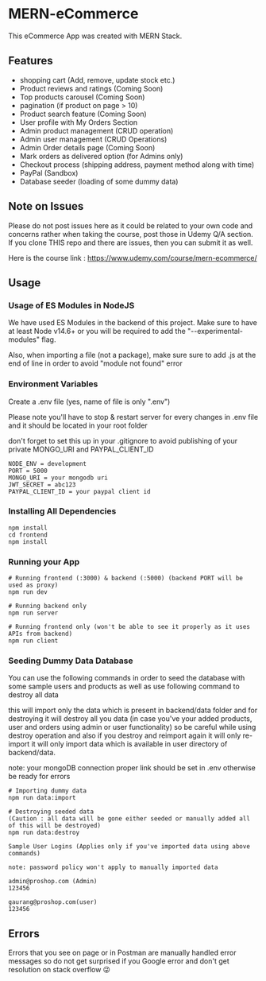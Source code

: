 # MERN-eCommerce

This eCommerce App was created with MERN Stack.

## Features

- shopping cart (Add, remove, update stock etc.)
- Product reviews and ratings (Coming Soon)
- Top products carousel (Coming Soon)
- pagination (if product on page > 10)
- Product search feature (Coming Soon)
- User profile with My Orders Section
- Admin product management (CRUD operation)
- Admin user management (CRUD Operations)
- Admin Order details page (Coming Soon)
- Mark orders as delivered option (for Admins only)
- Checkout process (shipping address, payment method along with time)
- PayPal (Sandbox)
- Database seeder (loading of some dummy data)

## Note on Issues

Please do not post issues here as it could be related to your own code and concerns rather when taking the course, post those in Udemy Q/A section. If you clone THIS repo and there are issues, then you can submit it as well.

Here is the course link : https://www.udemy.com/course/mern-ecommerce/

## Usage

### Usage of ES Modules in NodeJS

We have used ES Modules in the backend of this project. Make sure to have at least Node v14.6+ or you will be required to add the "--experimental-modules" flag.

Also, when importing a file (not a package), make sure sure to add .js at the end of line in order to avoid "module not found" error

### Environment Variables

Create a .env file (yes, name of file is only ".env")

Please note you'll have to stop & restart server for every changes in .env file and it should be located in your root folder

don't forget to set this up in your .gitignore to avoid publishing of your private MONGO_URI and PAYPAL_CLIENT_ID

```
NODE_ENV = development
PORT = 5000
MONGO_URI = your mongodb uri
JWT_SECRET = abc123
PAYPAL_CLIENT_ID = your paypal client id
```

### Installing All Dependencies

```
npm install
cd frontend
npm install
```

### Running your App

```
# Running frontend (:3000) & backend (:5000) (backend PORT will be used as proxy)
npm run dev

# Running backend only
npm run server

# Running frontend only (won't be able to see it properly as it uses APIs from backend)
npm run client
```

### Seeding Dummy Data Database

You can use the following commands in order to seed the database with some sample users and products as well as use following command to destroy all data

this will import only the data which is present in backend/data folder and for destroying it will destroy all you data (in case you've your added products, user and orders using admin or user functionality) so be careful while using destroy operation and also if you destroy and reimport again it will only re-import it will only import data which is available in user directory of backend/data.

note: your mongoDB connection proper link should be set in .env otherwise be ready for errors

```
# Importing dummy data
npm run data:import

# Destroying seeded data
(Caution : all data will be gone either seeded or manually added all of this will be destroyed)
npm run data:destroy
```

```
Sample User Logins (Applies only if you've imported data using above commands)

note: password policy won't apply to manually imported data

admin@proshop.com (Admin)
123456

gaurang@proshop.com(user)
123456
```

## Errors

Errors that you see on page or in Postman are manually handled error messages so do not get surprised if you Google error and don't get resolution on stack overflow 😜
